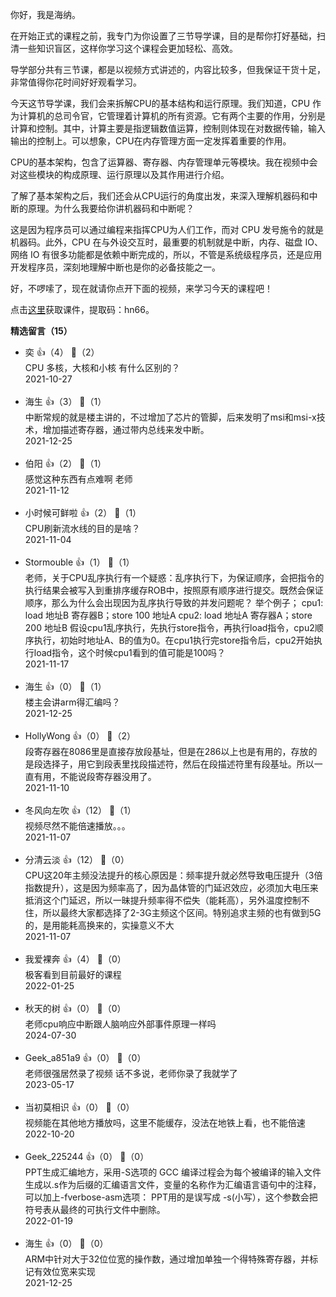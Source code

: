 你好，我是海纳。

在开始正式的课程之前，我专门为你设置了三节导学课，目的是帮你打好基础，扫清一些知识盲区，这样你学习这个课程会更加轻松、高效。

导学部分共有三节课，都是以视频方式讲述的，内容比较多，但我保证干货十足，非常值得你花时间好好观看学习。

今天这节导学课，我们会来拆解CPU的基本结构和运行原理。我们知道，CPU 作为计算机的总司令官，它管理着计算机的所有资源。它有两个主要的作用，分别是计算和控制。其中，计算主要是指逻辑数值运算，控制则体现在对数据传输，输入输出的控制上。可以想象，CPU在内存管理方面一定发挥着重要的作用。

CPU的基本架构，包含了运算器、寄存器、内存管理单元等模块。我在视频中会对这些模块的构成原理、运行原理以及其作用进行介绍。

了解了基本架构之后，我们还会从CPU运行的角度出发，来深入理解机器码和中断的原理。为什么我要给你讲机器码和中断呢？

这是因为程序员可以通过编程来指挥CPU为人们工作，而对 CPU 发号施令的就是机器码。此外，CPU 在与外设交互时，最重要的机制就是中断，内存、磁盘 IO、网络 IO 有很多功能都是依赖中断完成的，所以，不管是系统级程序员，还是应用开发程序员，深刻地理解中断也是你的必备技能之一。

好，不啰嗦了，现在就请你点开下面的视频，来学习今天的课程吧！

点击[这里](https://pan.baidu.com/s/1565zP07nd69UQHOxupPktQ)获取课件，提取码：hn66。
<div><strong>精选留言（15）</strong></div><ul>
<li><span>奕</span> 👍（4） 💬（2）<div>CPU 多核，大核和小核 有什么区别的？</div>2021-10-27</li><br/><li><span>海生</span> 👍（3） 💬（1）<div>中断常规的就是楼主讲的，不过增加了芯片的管脚，后来发明了msi和msi-x技术，增加描述寄存器，通过带内总线来发中断。</div>2021-12-25</li><br/><li><span>伯阳</span> 👍（2） 💬（1）<div>感觉这种东西有点难啊 老师</div>2021-11-12</li><br/><li><span>小时候可鲜啦</span> 👍（2） 💬（1）<div>CPU刷新流水线的目的是啥？</div>2021-11-04</li><br/><li><span>Stormouble</span> 👍（1） 💬（1）<div>
老师，关于CPU乱序执行有一个疑惑：乱序执行下，为保证顺序，会把指令的执行结果会被写入到重排序缓存ROB中，按照原有顺序进行提交。既然会保证顺序，那么为什么会出现因为乱序执行导致的并发问题呢？
举个例子；
cpu1: load 地址B 寄存器B；store 100 地址A
cpu2: load 地址A 寄存器A；store 200 地址B
假设cpu1乱序执行，先执行store指令，再执行load指令，cpu2顺序执行，初始时地址A、B的值为0。在cpu1执行完store指令后，cpu2开始执行load指令，这个时候cpu1看到的值可能是100吗？</div>2021-11-17</li><br/><li><span>海生</span> 👍（0） 💬（1）<div>楼主会讲arm得汇编吗？</div>2021-12-25</li><br/><li><span>HollyWong</span> 👍（0） 💬（2）<div>段寄存器在8086里是直接存放段基址，但是在286以上也是有用的，存放的是段选择子，用它到段表里找段描述符，然后在段描述符里有段基址。所以一直有用，不能说段寄存器没用了。</div>2021-11-10</li><br/><li><span>冬风向左吹</span> 👍（12） 💬（1）<div>视频尽然不能倍速播放。。。</div>2021-11-07</li><br/><li><span>分清云淡</span> 👍（12） 💬（0）<div>CPU这20年主频没法提升的核心原因是：频率提升就必然导致电压提升（3倍指数提升），这是因为频率高了，因为晶体管的门延迟效应，必须加大电压来抵消这个门延迟，所以一昧提升频率得不偿失（能耗高），另外温度控制不住，所以最终大家都选择了2-3G主频这个区间。特别追求主频的也有做到5G的，是用能耗高换来的，实操意义不大</div>2021-11-07</li><br/><li><span>我爱裸奔</span> 👍（4） 💬（0）<div>极客看到目前最好的课程</div>2022-01-25</li><br/><li><span>秋天的树</span> 👍（0） 💬（0）<div>老师cpu响应中断跟人脑响应外部事件原理一样吗</div>2024-07-30</li><br/><li><span>Geek_a851a9</span> 👍（0） 💬（0）<div>老师很强居然录了视频 话不多说，老师你录了我就学了</div>2023-05-17</li><br/><li><span>当初莫相识</span> 👍（0） 💬（0）<div>视频能在其他地方播放吗，这里不能缓存，没法在地铁上看，也不能倍速</div>2022-10-20</li><br/><li><span>Geek_225244</span> 👍（0） 💬（0）<div>PPT生成汇编地方，采用-S选项的 GCC 编译过程会为每个被编译的输入文件生成以.s作为后缀的汇编语言文件，变量的名称作为汇编语言语句中的注释，可以加上-fverbose-asm选项：
PPT用的是误写成 -s(小写），这个参数会把符号表从最终的可执行文件中删除。 </div>2022-01-19</li><br/><li><span>海生</span> 👍（0） 💬（0）<div>ARM中针对大于32位位宽的操作数，通过增加单独一个得特殊寄存器，并标记有效位宽来实现</div>2021-12-25</li><br/>
</ul>